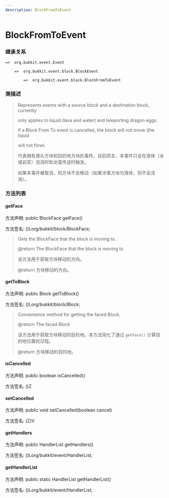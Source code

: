 ```yaml
---
description: BlockFromToEvent
---
```


# BlockFromToEvent

### 继承关系

    =>  org.bukkit.event.Event

        =>  org.bukkit.event.block.BlockEvent

            =>  org.bukkit.event.block.BlockFromToEvent

### 类描述

> Represents events with a source block and a destination block, currently
>
> only applies to liquid (lava and water) and teleporting dragon eggs.
>
> If a Block From To event is cancelled, the block will not move (the liquid
>
> will not flow).
>
>
> 
> 代表拥有源头方块和目的地方块的事件。目前而言，本事件只会在液体（水或岩浆）流淌时和龙蛋传送时触发。
>
> 如果本事件被取消，则方块不会移动（如果涉事方块为液体，则不会流淌）。

### 方法列表

#### getFace

方法声明: public BlockFace getFace()

方法签名: ()Lorg/bukkit/block/BlockFace;

> Gets the BlockFace that the block is moving to.
>
> @return The BlockFace that the block is moving to
>
>
> 
> 该方法用于获取方块移动的方向。
>
> @return 方块移动的方向。

#### getToBlock

方法声明: public Block getToBlock()

方法签名: ()Lorg/bukkit/block/Block;

> Convenience method for getting the faced Block.
>
> @return The faced Block
>
>
> 
> 该方法用于获取方块移动的目的地。本方法简化了通过 `getFace()` 计算目的地位置的过程。
>
> @return 方块移动的目的地。

#### isCancelled

方法声明: public boolean isCancelled()

方法签名: ()Z

#### setCancelled

方法声明: public void setCancelled(boolean cancel)

方法签名: (Z)V

#### getHandlers

方法声明: public HandlerList getHandlers()

方法签名: ()Lorg/bukkit/event/HandlerList;

#### getHandlerList

方法声明: public static HandlerList getHandlerList()

方法签名: ()Lorg/bukkit/event/HandlerList;